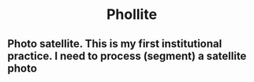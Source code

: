 <h1 align="center"><b> Phollite </h1>
<h2> Photo satellite. This is my first institutional practice. I need to process (segment) a satellite photo </h2>
